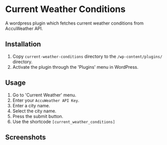 # Current Weather Conditions
A wordpress plugin which fetches current weather conditions from AccuWeather API.

## Installation

1. Copy `current-weather-conditions` directory to the `/wp-content/plugins/` directory.
2. Activate the plugin through the 'Plugins' menu in WordPress.

## Usage

1. Go to 'Current Weather' menu.
2. Enter your `AccuWeather API Key`.
3. Enter a city name.
4. Select the city name.
5. Press the submit button.
6. Use the shortcode `[current_weather_conditions]`

## Screenshots

